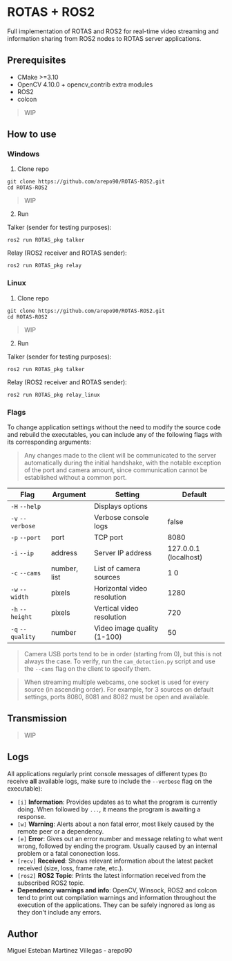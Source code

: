 # ROTAS + ROS2

Full implementation of ROTAS and ROS2 for real-time video streaming and information sharing from ROS2 nodes to ROTAS server applications. 

## Prerequisites

- CMake >=3.10
- OpenCV 4.10.0 + opencv_contrib extra modules
- ROS2
- colcon

> WIP

## How to use

### Windows

1. Clone repo
```
git clone https://github.com/arepo90/ROTAS-ROS2.git
cd ROTAS-ROS2
```

> WIP

2. Run

Talker (sender for testing purposes):
```
ros2 run ROTAS_pkg talker
```

Relay (ROS2 receiver and ROTAS sender):
```
ros2 run ROTAS_pkg relay
```

### Linux

1. Clone repo
```
git clone https://github.com/arepo90/ROTAS-ROS2.git
cd ROTAS-ROS2
```

> WIP

2. Run

Talker (sender for testing purposes):
```
ros2 run ROTAS_pkg talker
```

Relay (ROS2 receiver and ROTAS sender):
```
ros2 run ROTAS_pkg relay_linux
```

### Flags

To change application settings without the need to modify the source code and rebuild the executables, you can include any of the following flags with its corresponding arguments:

> Any changes made to the client will be communicated to the server automatically during the initial handshake, with the notable exception of the port and camera amount, since communication cannot be established without a common port.

| Flag             | Argument     | Setting                     | Default               |
|------------------|--------------|-----------------------------|-----------------------|
| `-H` `--help`    |              | Displays  options           |                       |
| `-v` `--verbose` |              | Verbose console logs        | false                 |
| `-p` `--port`    | port         | TCP port                    | 8080                  |
| `-i` `--ip`      | address      | Server IP address           | 127.0.0.1 (localhost) |
| `-c` `--cams`    | number, list | List of camera sources      | 1 0                   |
| `-w` `--width`   | pixels       | Horizontal video resolution | 1280                  |
| `-h` `--height`  | pixels       | Vertical video resolution   | 720                   |
| `-q` `--quality` | number       | Video image quality (1-100) | 50                    |

> Camera USB ports tend to be in order (starting from 0), but this is not always the case. To verify, run the `cam_detection.py` script and use the `--cams` flag on the client to specify them.

> When streaming multiple webcams, one socket is used for every source (in ascending order). For example, for 3 sources on default settings, ports 8080, 8081 and 8082 must be open and available.

## Transmission

> WIP

## Logs
All applications regularly print console messages of different types (to receive __all__ available logs, make sure to include the `--verbose` flag on the executable):

- `[i]` __Information__: Provides updates as to what the program is currently doing. When followed by `...`, it means the program is awaiting a response.
- `[w]` __Warning__: Alerts about a non fatal error, most likely caused by the remote peer or a dependency.
- `[e]` __Error__: Gives out an error number and message relating to what went wrong, followed by ending the program. Usually caused by an internal problem or a fatal cononection loss.
- `[recv]` __Received__: Shows relevant information about the latest packet received (size, loss, frame rate, etc.).
- `[ros2]` __ROS2 Topic__: Prints the latest information received from the subscribed ROS2 topic.
- __Dependency warnings and info__: OpenCV, Winsock, ROS2 and colcon tend to print out compilation warnings and information throughout the execution of the applications. They can be safely ingnored as long as they don't include any errors.

## Author
Miguel Esteban Martinez Villegas - arepo90
